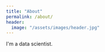 ```yaml
---
title: "About"
permalink: /about/
header:
  image: "/assets/images/header.jpg"
---
```


I'm a data scientist.